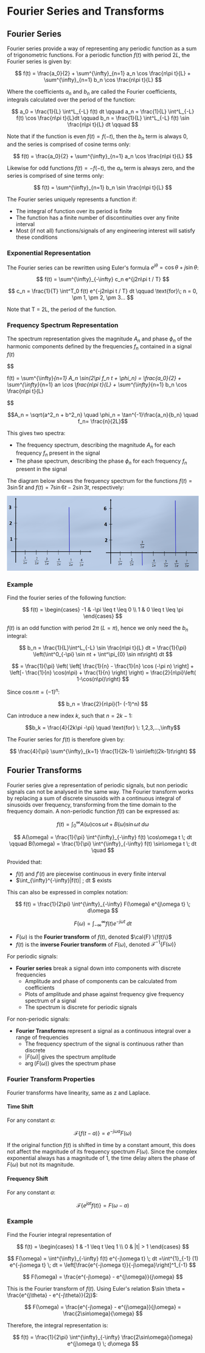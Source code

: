 # Fourier Series and Transforms

## Fourier Series

Fourier series provide a way of representing any periodic function as a sum of trigonometric functions. For a periodic function $f(t)$ with period $2L$, the Fourier series is given by:

$$
f(t) = \frac{a_0}{2} + \sum^{\infty}_{n=1} a_n \cos \frac{n\pi t}{L} + \sum^{\infty}_{n=1} b_n \cos \frac{n\pi t}{L}
$$

Where the coefficients $a_n$ and $b_n$ are called the Fourier coefficients, integrals calculated over the period of the function:

$$
a_0 = \frac{1}{L} \int^L_{-L} f(t) dt \qquad
a_n = \frac{1}{L} \int^L_{-L} f(t) \cos \frac{n\pi t}{L}dt \qquad
b_n = \frac{1}{L} \int^L_{-L} f(t) \sin \frac{n\pi t}{L} dt \qquad
$$

Note that if the function is even $f(t) = f(-t)$, then the $b_n$ term is always 0, and the series is comprised of cosine terms only:

$$
f(t) = \frac{a_0}{2} + \sum^{\infty}_{n=1} a_n \cos \frac{n\pi t}{L}
$$

Likewise for odd functions $f(t) = -f(-t)$, the $a_n$ term is always zero, and the series is comprised of sine terms only:

$$
f(t) = \sum^{\infty}_{n=1} b_n \sin \frac{n\pi t}{L}
$$

The Fourier series uniquely represents a function if:

- The integral of function over its period is finite
- The function has a finite number of discontinuities over any finite interval
- Most (if not all) functions/signals of any engineering interest will satisfy these conditions

### Exponential Representation

The Fourier series can be rewritten using Euler's formula $e^{j\theta} = \cos\theta + j\sin\theta$:

$$
f(t) = \sum^{\infty}_{-\infty} c_n e^{j2n\pi t / T}
$$

$$
c_n = \frac{1}{T} \int^T_0 f(t) e^{-j2n\pi t / T} dt \qquad \text{for}\; n = 0, \pm 1, \pm 2, \pm 3...
$$

Note that T = 2L, the period of the function.

### Frequency Spectrum Representation

The spectrum representation gives the magnitude $A_n$ and phase $\phi_n$ of the harmonic components defined by the frequencies $f_n$ contained in a signal $f(t)$

$$

f(t) = \sum^{\infty}_{n=1} A_n \sin(2\pi f_n t + \phi_n) = \frac{a_0}{2} + \sum^{\infty}_{n=1} a*n \cos \frac{n\pi t}{L} + \sum^{\infty}*{n=1} b_n \cos \frac{n\pi t}{L}


$$

$$A_n = \sqrt{a^2_n + b^2_n} \quad \phi_n = \tan^{-1}\frac{a_n}{b_n} \quad f_n= \frac{n}{2L}$$

This gives two spectra:

- The frequency spectrum, describing the magnitude $A_n$ for each frequency $f_n$ present in the signal
- The phase spectrum, describing the phase $\phi_n$ for each frequency $f_n$ present in the signal

The diagram below shows the frequency spectrum for the functions $f(t) = 3\sin 5t$ and $f(t) = 7\sin 6 t - 2\sin 3t$, respectively:

![](./img/freq-spectra.png)

### Example

Find the fourier series of the following function:

$$
f(t) =
\begin{cases}
-1 & -\pi \leq t \leq 0 \\
1 & 0 \leq t \leq \pi
\end{cases}
$$

$f(t)$ is an odd function with period $2\pi$ ($L = \pi$), hence we only need the $b_n$ integral:

$$
b_n = \frac{1}{L}\int^L_{-L} \sin \frac{n\pi t}{L} dt
= \frac{1}{\pi} \left(\int^0_{-\pi} \sin nt +  \int^\pi_{0} \sin nt\right)  dt
$$

$$
= \frac{1}{\pi} \left(  \left[ \frac{1}{n} - \frac{1}{n} \cos (-\pi n) \right] + \left[- \frac{1}{n} \cos(n\pi) + \frac{1}{n} \right] \right)
= \frac{2}{n\pi}\left( 1-\cos(n\pi)\right)
$$

Since $\cos n\pi = (-1)^n$:

$$
b_n = \frac{2}{n\pi}(1- (-1)^n)
$$

Can introduce a new index $k$, such that $n = 2k-1$:

$$b_k = \frac{4}{2k\pi -\pi} \quad \text{for} \: 1,2,3,...,\infty$$

The Fourier series for $f(t)$ is therefore given by:

$$
\frac{4}{\pi} \sum^{\infty}_{k=1} \frac{1}{2k-1} \sin\left((2k-1)t\right)
$$

## Fourier Transforms

Fourier series give a representation of periodic signals, but non periodic signals can not be analysed in the same way. The Fourier transform works by replacing a sum of discrete sinusoids with a continuous integral of sinusoids over frequency, transforming from the time domain to the frequency domain. A non-periodic function $f(t)$ can be expressed as:

$$
f(t) = \int^{\infty}_0 A(\omega) \cos\omega t + B(\omega) \sin\omega t \; d\omega
$$

$$
A(\omega) = \frac{1}{\pi} \int^{\infty}_{-\infty} f(t) \cos\omega t \; dt \qquad B(\omega) = \frac{1}{\pi} \int^{\infty}_{-\infty} f(t) \sin\omega t \; dt \quad
$$

Provided that:

- $f(t)$ and $f'(t)$ are piecewise continuous in every finite interval
- $\int\_{\infty}^{-\infty}|f(t)| \; dt $ exists

This can also be expressed in complex notation:

$$
f(t) = \frac{1}{2\pi} \int^{\infty}_{-\infty} F(\omega) e^{j\omega t} \; d\omega
$$

$$
F(\omega) = \int^{\infty}_{-\infty} f(t) e^{-j\omega t} \; dt
$$

- $F(\omega)$ is the **Fourier transform** of $f(t)$, denoted $\cal{F} \{f(t)\}$
- $f(t)$ is the **inverse Fourier transform** of $F(\omega)$, denoted $\mathcal F^{-1} \{F(\omega) \}$

For periodic signals:

- **Fourier series** break a signal down into components with discrete frequencies
  - Amplitude and phase of components can be calculated from coefficients
  - Plots of amplitude and phase against frequency give frequency spectrum of a signal
  - The spectrum is discrete for periodic signals

For non-periodic signals:

- **Fourier Transforms** represent a signal as a continuous integral over a range of frequencies
  - The frequency spectrum of the signal is continuous rather than discrete
  - $|F(\omega)|$ gives the spectrum amplitude
  - $\arg(F(\omega))$ gives the spectrum phase

### Fourier Transform Properties

Fourier transforms have linearity, same as z and Laplace.

#### Time Shift

For any constant $a$:

$$
\mathcal{F}\{f(t-a)\} = e^{-j\omega a} F(\omega)
$$

If the original function $f(t)$ is shifted in time by a constant amount, this does not affect the magnitude of its frequency spectrum $F(\omega)$. Since the complex exponential always has a magnitude of 1, the time delay alters the phase of $F(\omega)$ but not its magnitude.

#### Frequency Shift

For any constant $a$:

$$
\mathcal{F}\{e^{jat}f(t)\} = F(\omega - a)
$$

### Example

Find the Fourier integral representation of

$$
f(t) =
\begin{cases}
1 & -1 \leq t \leq 1 \\
0 & |t| > 1
\end{cases}
$$

$$
F(\omega) = \int^{\infty}_{-\infty} f(t) e^{-j\omega t} \; dt =\int^{1}_{-1} (1) e^{-j\omega t} \; dt
= \left[\frac{e^{-j\omega t}}{-j\omega}\right]^1_{-1}
$$

$$
F(\omega) = \frac{e^{-j\omega} - e^{j\omega}}{j\omega}
$$

This is the Fourier transform of $f(t)$. Using Euler's relation $\sin \theta = \frac{e^{j\theta} - e^{-j\theta}}{2j}$:

$$
F(\omega) = \frac{e^{-j\omega} - e^{j\omega}}{j\omega} = \frac{2\sin\omega}{\omega}
$$

Therefore, the integral representation is:

$$
f(t) = \frac{1}{2\pi} \int^{\infty}_{-\infty} \frac{2\sin\omega}{\omega} e^{j\omega t} \; d\omega
$$
